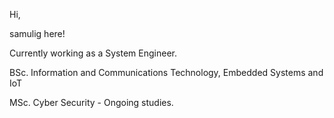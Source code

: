 Hi, 

samulig here!

Currently working as a System Engineer.

BSc. Information and Communications Technology, Embedded Systems and IoT

MSc. Cyber Security - Ongoing studies.
